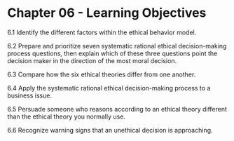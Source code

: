 # Chapter 06 - Learning Objectives

6.1 Identify the different factors within the ethical behavior model.

6.2 Prepare and prioritize seven systematic rational ethical decision-making process questions, then explain which of these three questions point the decision maker in the direction of the most moral decision.

6.3 Compare how the six ethical theories differ from one another.

6.4 Apply the systematic rational ethical decision-making process to a business issue.

6.5 Persuade someone who reasons according to an ethical theory different than the ethical theory you normally use.

6.6 Recognize warning signs that an unethical decision is approaching.

